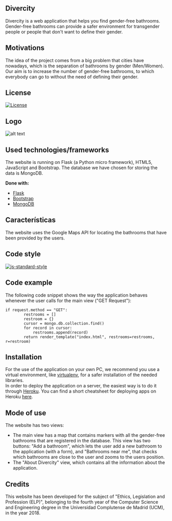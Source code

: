 ## Divercity
Divercity is a web application that helps you find gender-free bathrooms.
Gender-free bathrooms can provide a safer environment for transgender people or people that don't want to define their gender.

## Motivations
The idea of the project comes from a big problem that cities have nowadays, which is the separation of bathrooms by gender (Men/Women). Our aim is to increase the number of gender-free bathrooms, to which everybody can go to without the need of defining their gender. 

## License
[![License](https://img.shields.io/badge/License-Apache%202.0-blue.svg)](https://opensource.org/licenses/Apache-2.0)
 
## Logo
![alt text](https://github.com/Divercity/Divercity/blob/master/static/img/logo.jpg)

## Used technologies/frameworks
The website is running on Flask (a Python micro framework), HTML5, JavaScript and Bootstrap. The database we have chosen for storing the data is MongoDB.

<b>Done with:</b>
- [Flask](http://flask.pocoo.org/)
- [Bootstrap](https://getbootstrap.com/)
- [MongoDB](https://www.mongodb.com)

## Características
The website uses the Google Maps API for locating the bathrooms that have been provided by the users.

## Code style

[![js-standard-style](https://img.shields.io/badge/code%20style-standard-brightgreen.svg?style=flat)](https://github.com/feross/standard)

## Code example
The following code snippet shows the way the application behaves whenever the user calls for the main view ("GET Request"):
```
if request.method == "GET":
        restrooms = []
        restroom = {}
        cursor = mongo.db.collection.find()
        for record in cursor:
            restrooms.append(record)
        return render_template("index.html", restrooms=restrooms, r=restroom)
```
## Installation
For the use of the application on your own PC, we recommend you use a virtual environment, like [virtualenv](https://virtualenv.pypa.io), for a safer installation of the needed libraries.
<br>
In order to deploy the application on a server, the easiest way is to do it through [Heroku](https://www.heroku.com). You can find a short cheatsheet for deploying apps on Heroku [here](https://github.com/AxelJunes/MLaaS/blob/master/heroku_cheatsheet.txt).

## Mode of use
The website has two views:
- The main view has a map that contains markers with all the gender-free bathrooms that are registered in the database. This view has two buttons: "Add a bathroom", which lets the user add a new bathroom to the application (with a form), and "Bathrooms near me", that checks which bathrooms are close to the user and zooms to the users position.
- The "About Divercity" view, which contains all the information about the application.

## Credits
This website has been developed for the subject of "Ethics, Legislation and Profession (ELP)", belonging to the fourth year of the Computer Science and Engineering degree in the Universidad Complutense de Madrid (UCM), in the year 2018.
